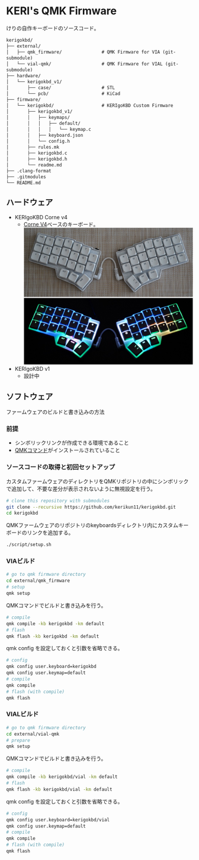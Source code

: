 # KERI's QMK Firmware

けりの自作キーボードのソースコード。

```tree
kerigokbd/
├── external/
│   ├── qmk_firmware/               # QMK Firmware for VIA (git-submodule)
│   └── vial-qmk/                   # QMK Firmware for VIAL (git-submodule)
├── hardware/
│   └── kerigokbd_v1/
│       ├── case/                   # STL
│       └── pcb/                    # KiCad
├── firmware/
│   └── kerigokbd/                  # KERIgoKBD Custom Firmware
│       ├── kerigokbd_v1/
│       │   ├── keymaps/
│       │   │   ├── default/
│       │   │   │   └── keymap.c
│       │   ├── keyboard.json
│       │   └── config.h
│       ├── rules.mk
│       ├── kerigokbd.c
│       ├── kerigokbd.h
│       └── readme.md
├── .clang-format
├── .gitmodules
└── README.md
```

## ハードウェア

- KERIgoKBD Corne v4
  - [Corne V4](https://github.com/foostan/crkbd)ベースのキーボード。
    ![KERIgoKBD v1](software/kerigokbd/kerigokbd_corne_v4/images/kerigokbd_v1.jpg)
    ![KERIgoKBD v1](software/kerigokbd/kerigokbd_corne_v4/images/kerigokbd_v1_shining.jpg)
- KERIgoKBD v1
  - 設計中

## ソフトウェア

ファームウェアのビルドと書き込みの方法

### 前提

- シンボリックリンクが作成できる環境であること
- [QMKコマンド](https://docs.qmk.fm/newbs_getting_started)がインストールされていること

### ソースコードの取得と初回セットアップ

カスタムファームウェアのディレクトリをQMKリポジトリの中にシンボリックで追加して、不要な差分が表示されないように無視設定を行う。

```sh
# clone this repository with submodules
git clone --recursive https://github.com/kerikun11/kerigokbd.git
cd kerigokbd
```

QMKファームウェアのリポジトリのkeyboardsディレクトリ内にカスタムキーボードのリンクを追加する。

```sh
./script/setup.sh
```

### VIAビルド

```sh
# go to qmk firmware directory
cd external/qmk_firmware
# setup
qmk setup
```

QMKコマンドでビルドと書き込みを行う。

```sh
# compile
qmk compile -kb kerigokbd -km default
# flash
qmk flash -kb kerigokbd -km default
```

qmk config を設定しておくと引数を省略できる。

```sh
# config
qmk config user.keyboard=kerigokbd
qmk config user.keymap=default
# compile
qmk compile
# flash (with compile)
qmk flash
```

### VIALビルド

```sh
# go to qmk firmware directory
cd external/vial-qmk
# prepare
qmk setup
```

QMKコマンドでビルドと書き込みを行う。

```sh
# compile
qmk compile -kb kerigokbd/vial -km default
# flash
qmk flash -kb kerigokbd/vial -km default
```

qmk config を設定しておくと引数を省略できる。

```sh
# config
qmk config user.keyboard=kerigokbd/vial
qmk config user.keymap=default
# compile
qmk compile
# flash (with compile)
qmk flash
```
